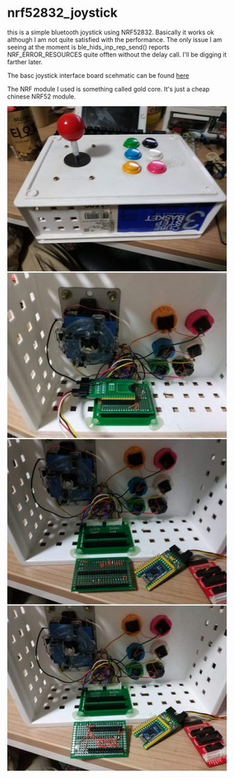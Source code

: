 # nrf52832_joystick
this is a simple bluetooth joystick using NRF52832.
Basically it works ok although I am not quite satisfied with the performance.
The only issue I am seeing at the moment is ble_hids_inp_rep_send() reports NRF_ERROR_RESOURCES
quite offten without the delay call. I'll be digging it farther later.

The basc joystick interface board scehmatic can be found [here](https://github.com/peakhunt/stm32f103c8t6_usb_hid)

The NRF module I used is something called gold core. It's just a cheap chinese NRF52 module.

![Front](captures/front.jpg)
![Back1](captures/back1.jpg)
![Back2](captures/back2.jpg)
![Back3](captures/back3.jpg)
